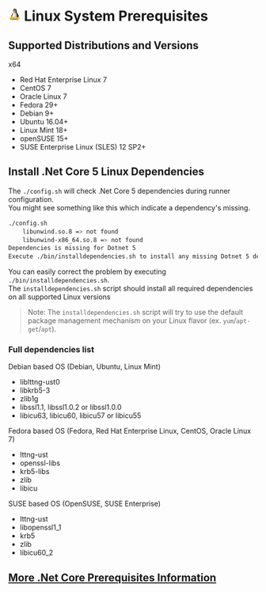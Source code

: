 

# ![Linux](../res/linux_med.png) Linux System Prerequisites

## Supported Distributions and Versions

x64
  - Red Hat Enterprise Linux 7
  - CentOS 7
  - Oracle Linux 7
  - Fedora 29+
  - Debian 9+
  - Ubuntu 16.04+
  - Linux Mint 18+
  - openSUSE 15+
  - SUSE Enterprise Linux (SLES) 12 SP2+

## Install .Net Core 5 Linux Dependencies

The `./config.sh` will check .Net Core 5 dependencies during runner configuration.  
You might see something like this which indicate a dependency's missing.
```bash
./config.sh
    libunwind.so.8 => not found
    libunwind-x86_64.so.8 => not found
Dependencies is missing for Dotnet 5
Execute ./bin/installdependencies.sh to install any missing Dotnet 5 dependencies.
```
You can easily correct the problem by executing `./bin/installdependencies.sh`.  
The `installdependencies.sh` script should install all required dependencies on all supported Linux versions   
> Note: The `installdependencies.sh` script will try to use the default package management mechanism on your Linux flavor (ex. `yum`/`apt-get`/`apt`).

### Full dependencies list

Debian based OS (Debian, Ubuntu, Linux Mint)

- liblttng-ust0
- libkrb5-3 
- zlib1g
- libssl1.1, libssl1.0.2 or libssl1.0.0
- libicu63, libicu60, libicu57 or libicu55

Fedora based OS (Fedora, Red Hat Enterprise Linux, CentOS, Oracle Linux 7)

- lttng-ust 
- openssl-libs 
- krb5-libs
- zlib
- libicu

SUSE based OS (OpenSUSE, SUSE Enterprise)

- lttng-ust
- libopenssl1_1
- krb5
- zlib
- libicu60_2

## [More .Net Core Prerequisites Information](https://docs.microsoft.com/en-us/dotnet/core/linux-prerequisites?tabs=netcore2x)
